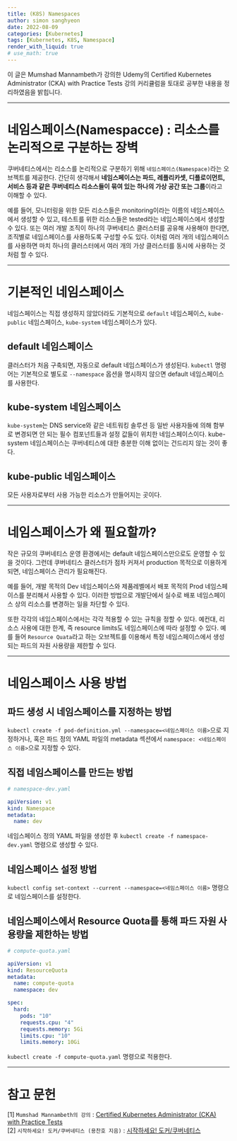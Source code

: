 ```yaml
---
title: (K8S) Namespaces
author: simon sanghyeon
date: 2022-08-09
categories: [Kubernetes]
tags: [Kubernetes, K8S, Namespace]
render_with_liquid: true
# use_math: true
---
```

이 글은 Mumshad Mannambeth가 강의한 Udemy의 Certified Kubernetes Administrator (CKA) with Practice Tests 강의 커리큘럼을 토대로 공부한 내용을 정리하였음을 밝힙니다.

---

# 네임스페이스(Namespacce) : 리소스를 논리적으로 구분하는 장벽
쿠버네티스에서는 리소스를 논리적으로 구분하기 위해 `네임스페이스(Namespace)`라는 오브젝트를 제공한다.
간단히 생각해서 **네임스페이스는 파드, 레플리카셋, 디플로이먼트, 서비스 등과 같은 쿠버네티스 리소스들이 묶여 있는 하나의 가상 공간 또는 그룹**이라고 이해할 수 있다.

예를 들어, 모니터링을 위한 모든 리소스들은 monitoring이라는 이름의 네임스페이스에서 생성할 수 있고, 테스트를 위한 리소스들은 tested라는 네임스페이스에서 생성할 수 있다. 또는 여러 개발 조직이 하나의 쿠버네티스 클러스터를 공유해 사용해야 한다면, 조직별로 네임스페이스를 사용하도록 구성할 수도 있다.
이처럼 여러 개의 네임스페이스를 사용하면 마치 하나의 클러스터에서 여러 개의 가상 클러스터를 동시에 사용하는 것처럼 할 수 있다.

---

# 기본적인 네임스페이스
네임스페이스는 직접 생성하지 않았더라도 기본적으로 `default` 네임스페이스, `kube-public` 네임스페이스, `kube-system` 네임스페이스가 있다.

## default 네임스페이스
클러스터가 처음 구축되면, 자동으로 default 네임스페이스가 생성된다.
`kubectl` 명령어는 기본적으로 별도로 `--namespace` 옵션을 명시하지 않으면 default 네임스페이스를 사용한다.

## kube-system 네임스페이스
`kube-system`는 DNS service와 같은 네트워킹 솔루션 등 일반 사용자들에 의해 함부로 변경되면 안 되는 필수 컴포넌트들과 설정 값들이 위치한 네임스페이스이다.
kube-system 네임스페이스는 쿠버네티스에 대한 충분한 이해 없이는 건드리지 않는 것이 좋다.

## kube-public 네임스페이스
모든 사용자로부터 사용 가능한 리소스가 만들어지는 곳이다.

---

# 네임스페이스가 왜 필요할까?
작은 규모의 쿠버네티스 운영 환경에서는 default 네임스페이스만으로도 운영할 수 있을 것이다. 그런데 쿠버네티스 클러스터가 점차 커져서 production 목적으로 이용하게 되면, 네임스페이스 관리가 필요해진다.

예를 들어, 개발 목적의 Dev 네임스페이스와 제품레벨에서 배포 목적의 Prod 네임스페이스를 분리해서 사용할 수 있다. 이러한 방법으로 개발단에서 실수로 배포 네임스페이스 상의 리소스를 변경하는 일을 차단할 수 있다.

또한 각각의 네임스페이스에서는 각각 적용할 수 있는 규칙을 정할 수 있다. 예컨대, 리소스 사용에 대한 한계, 즉 resource limits도 네임스페이스에 따라 설정할 수 있다.
예를 들어 `Resource Quata`라고 하는 오브젝트를 이용해서 특정 네임스페이스에서 생성되는 파드의 자원 사용량을 제한할 수 있다.

---
# 네임스페이스 사용 방법

## 파드 생성 시 네임스페이스를 지정하는 방법
`kubectl create -f pod-definition.yml --namespace=<네임스페이스 이름>`으로 지정하거나, 혹은 파드 정의 YAML 파일의 metadata 섹션에서 `namespace: <네임스페이스 이름>`으로 지정할 수 있다.

## 직접 네임스페이스를 만드는 방법
```yaml
# namespace-dev.yaml

apiVersion: v1
kind: Namespace
metadata:
  name: dev
```
네임스페이스 정의 YAML 파일을 생성한 후 `kubectl create -f namespace-dev.yaml` 명령으로 생성할 수 있다.

## 네임스페이스 설정 방법
`kubectl config set-context --current --namespace=<네임스페이스 이름>` 명령으로 네임스페이스를 설정한다.

## 네임스페이스에서 Resource Quota를 통해 파드 자원 사용량을 제한하는 방법

```yaml
# compute-quota.yaml

apiVersion: v1
kind: ResourceQuota
metadata:
  name: compute-quota
  namespace: dev

spec:
  hard:
    pods: "10"
    requests.cpu: "4"
    requests.memory: 5Gi
    limits.cpu: "10"
    limits.memory: 10Gi
```
`kubectl create -f compute-quota.yaml` 명령으로 적용한다.

---

# 참고 문헌

[1] `Mumshad Mannambeth의 강의` : [Certified Kubernetes Administrator (CKA) with Practice Tests](https://www.udemy.com/course/certified-kubernetes-administrator-with-practice-tests/)<br>
[2] `시작하세요! 도커/쿠버네티스 (용찬호 지음)` : [시작하세요! 도커/쿠버네티스](http://www.yes24.com/Product/Goods/84927385)<br>

